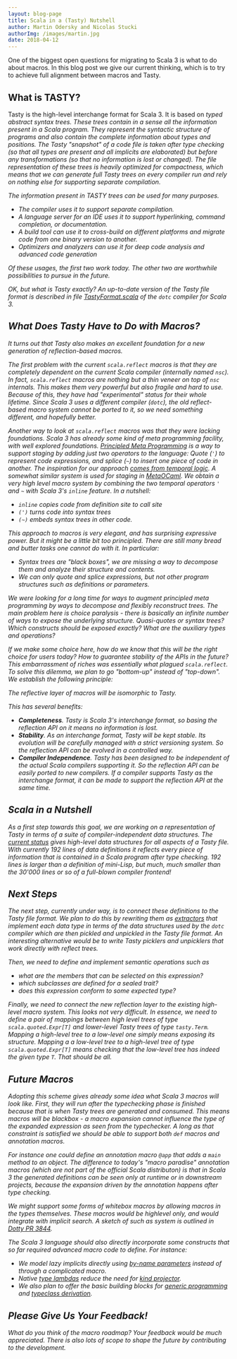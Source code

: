 ```yaml
---
layout: blog-page
title: Scala in a (Tasty) Nutshell
author: Martin Odersky and Nicolas Stucki
authorImg: /images/martin.jpg
date: 2018-04-12
---
```


One of the biggest open questions for migrating to Scala 3 is what to do about macros. In this blog post we give our current thinking, which is to try to achieve full alignment between macros and Tasty.

## What is TASTY?

Tasty is the high-level interchange format for Scala 3. It is based on <i>t</u>yped <i>a</u>bstract <i>s</u>yntax <i>t</u>rees. These trees contain in a sense all the information present in a Scala program. They represent the syntactic structure of programs and also contain the complete information about types and positions. The Tasty "snapshot" of a code file is taken after type checking (so that all types are present and all implicits are elaborated) but before any transformations (so that no information is lost or changed). The file representation of these trees is heavily optimized for compactness, which means that we can generate full Tasty trees on every compiler run and rely on nothing else for supporting separate compilation.

The information present in TASTY trees can be used for many purposes.

 - The compiler uses it to support separate compilation.
 - A language server for an IDE uses it to support hyperlinking, command completion, or documentation.
 - A build tool can use it to cross-build on different platforms and migrate code from one binary
   version to another.
 - Optimizers and analyzers can use it for deep code analysis and advanced code generation

Of these usages, the first two work today. The other two are worthwhile possibilities to pursue in the future.

OK, but what is Tasty _exactly_? An up-to-date version of the Tasty file format is described in file
[TastyFormat.scala](https://github.com/lampepfl/dotty/blob/master/compiler/src/dotty/tools/dotc/core/tasty/TastyFormat.scala)
of the `dotc` compiler for Scala 3.

## What Does Tasty Have to Do with Macros?

It turns out that Tasty also makes an excellent foundation for a new generation of reflection-based macros.

The first problem with the current `scala.reflect` macros is that they are completely dependent on the current Scala compiler (internally named `nsc`). In fact, `scala.reflect` macros are nothing but a thin veneer on top of `nsc` internals. This makes them very powerful but also fragile and hard to use. Because of this, they have had "experimental" status for their whole lifetime. Since Scala 3 uses a different compiler (`dotc`), the old reflect-based macro system cannot be ported to it, so we need something different, and hopefully better.

Another way to look at `scala.reflect` macros was that they were lacking _foundations_. Scala 3 has already some kind of meta programming facility, with well explored foundations. [Principled Meta Programming](http://dotty.epfl.ch/docs/reference/principled-meta-programming.html) is a way to support staging by adding just two operators to the language: Quote (`'`) to represent code expressions, and splice (`~`) to insert one piece of code in another. The inspiration for our approach [comes from temporal logic](https://ieeexplore.ieee.org/abstract/document/561317/).  A somewhat similar system is used for staging in [MetaOCaml](http://okmij.org/ftp/ML/MetaOCaml.html).
We obtain a very high level _macro system_ by combining the two temporal operators `'` and `~` with Scala 3's `inline` feature. In a nutshell:

 - `inline` copies code from definition site to call site
 - `(')` turns code into syntax trees
 - `(~)` embeds syntax trees in other code.

This approach to macros is very elegant, and has surprising expressive power. But it might be a little bit too principled. There are still many bread and butter tasks one cannot do with it. In particular:

 - Syntax trees are "black boxes", we are missing a way to decompose them and analyze their structure and contents.
 - We can only quote and splice expressions, but not other program structures such as definitions or parameters.

We were looking for a long time for ways to augment principled meta programming by ways to decompose and flexibly reconstruct trees. The main problem here is choice paralysis - there is basically an infinite number of ways to expose the underlying structure. Quasi-quotes or syntax trees? Which constructs should be exposed exactly? What are the auxiliary types and operations?

If we make some choice here, how do we know that this will be the right choice for users today? How to guarantee stability of the APIs in the future? This embarrassment of riches was essentially what plagued `scala.reflect`. To solve this dilemma, we plan to go "bottom-up" instead of "top-down". We establish the following principle:

  _The reflective layer of macros will be isomorphic to Tasty._

This has several benefits:

 - **Completeness**. Tasty is Scala 3's interchange format, so basing the reflection API on it means no information is lost.
 - **Stability**. As an interchange format, Tasty will be kept stable. Its evolution will be carefully managed with a strict versioning system. So the reflection API can be evolved in a controlled way.
 - **Compiler Independence**. Tasty has been designed to be independent of the actual Scala compilers supporting it.
So the reflection API can be easily ported to new compilers. If a compiler supports Tasty as the interchange format, it can be made to support the reflection API at the same time.

## Scala in a Nutshell

As a first step towards this goal, we are working on a representation of Tasty in terms of a suite of compiler-independent data structures. The [current status](https://github.com/lampepfl/dotty/blob/master/tests/pos/tasty/definitions.scala) gives high-level data structures for all aspects of a Tasty file. With currently 192 lines of data definitions it reflects every piece of information that is contained in a Scala program after type checking. 192 lines is larger than a definition of mini-Lisp, but much, much smaller than the 30'000 lines or so of a full-blown compiler frontend!

## Next Steps

The next step, currently under way, is to connect these definitions to the Tasty file format. We plan to do this by rewriting them as [extractors](https://docs.scala-lang.org/tour/extractor-objects.html) that implement each data type in terms of the data structures used by the `dotc` compiler which are then pickled and unpickled in the Tasty file format. An interesting alternative would be to write Tasty picklers and unpicklers that work directly with reflect trees. 

Then, we need to define and implement semantic operations such as

 - what are the members that can be selected on this expression?
 - which subclasses are defined for a sealed trait?
 - does this expression conform to some expected type?

Finally, we need to connect the new reflection layer to the existing high-level macro system. This looks not very difficult. In essence, we need to define a pair of mappings between high level trees of type `scala.quoted.Expr[T]` and lower-level Tasty trees of type `tasty.Term`. Mapping a high-level tree to a low-level one simply means exposing its structure. Mapping a a low-level tree to a high-level tree of type `scala.quoted.Expr[T]` means checking that the low-level tree has indeed the given type `T`. That should be all.

## Future Macros

Adopting this scheme gives already some idea what Scala 3 macros will look like. First, they will run after the typechecking phase is finished because that is when Tasty trees are generated and consumed. This means macros will be blackbox - a macro expansion cannot influence the type of the expanded expression as seen from the typechecker. A long as that constraint is satisfied we should be able to support both `def` macros and annotation macros.

For instance one could define an annotation macro `@app` that adds a `main` method to an object. The difference to today's "macro paradise" annotation macros (which are not part of the official Scala distributon) is that in Scala 3 the generated definitions can be seen only at runtime or in downstream projects, because the expansion driven by the annotation happens after type checking.

We might support some forms of whitebox macros by allowing macros in the types themselves. These macros would be highlevel only, and would integrate with implicit search. A sketch of such as system is outlined in [Dotty PR 3844](https://github.com/lampepfl/dotty/pull/3844).

The Scala 3 language should also directly incorporate some constructs that so far required
advanced macro code to define. For instance:

 - We model lazy implicits directly using
[by-name parameters](http://dotty.epfl.ch/docs/reference/implicit-by-name-parameters.html) instead of through a complicated macro.
 - Native [type lambdas](http://dotty.epfl.ch/docs/reference/type-lambdas.html) reduce the need for
   [kind projector](https://github.com/non/kind-projector).
 - We also plan to offer the basic building blocks for [generic programming](https://github.com/milessabin/shapeless) and [typeclass derivation](https://github.com/propensive/magnolia).

## Please Give Us Your Feedback!

What do you think of the macro roadmap? Your feedback would be much appreciated. There is also lots of scope to shape the future by contributing to the development.
